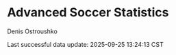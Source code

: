 # Advanced Soccer Statistics
Denis Ostroushko

<!-- gfm -->

Last successful data update: 2025-09-25 13:24:13 CST
